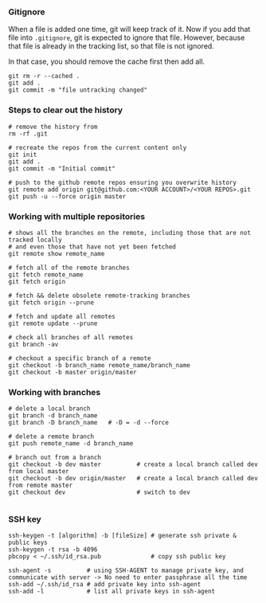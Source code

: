 ### Gitignore
 
When a file is added one time, git will keep track of it. 
Now if you add that file into `.gitignore`, git is expected to ignore that file.
However, because that file is already in the tracking list, so that file is not ignored.

In that case, you should remove the cache first then add all. 

```
git rm -r --cached .
git add .
git commit -m "file untracking changed"
```

### Steps to clear out the history

```
# remove the history from 
rm -rf .git      

# recreate the repos from the current content only
git init
git add .
git commit -m "Initial commit"

# push to the github remote repos ensuring you overwrite history
git remote add origin git@github.com:<YOUR ACCOUNT>/<YOUR REPOS>.git
git push -u --force origin master
```

### Working with multiple repositories

```
# shows all the branches on the remote, including those that are not tracked locally 
# and even those that have not yet been fetched
git remote show remote_name

# fetch all of the remote branches
git fetch remote_name
git fetch origin

# fetch && delete obsolete remote-tracking branches
git fetch origin --prune

# fetch and update all remotes
git remote update --prune

# check all branches of all remotes
git branch -av

# checkout a specific branch of a remote
git checkout -b branch_name remote_name/branch_name
git checkout -b master origin/master

```

### Working with branches

```
# delete a local branch
git branch -d branch_name
git branch -D branch_name   # -D = -d --force

# delete a remote branch
git push remote_name -d branch_name

# branch out from a branch
git checkout -b dev master          # create a local branch called dev from local master
git checkout -b dev origin/master   # create a local branch called dev from remote master
git checkout dev                    # switch to dev


```


### SSH key

```
ssh-keygen -t [algorithm] -b [fileSize] # generate ssh private & public keys
ssh-keygen -t rsa -b 4096
pbcopy < ~/.ssh/id_rsa.pub              # copy ssh public key

ssh-agent -s          # using SSH-AGENT to manage private key, and communicate with server -> No need to enter passphrase all the time
ssh-add ~/.ssh/id_rsa # add private key into ssh-agent
ssh-add -l            # list all private keys in ssh-agent
```
